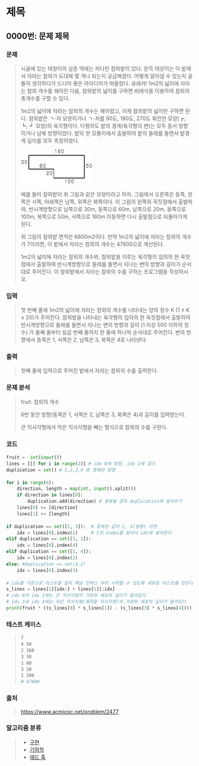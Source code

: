 # 제목

## 0000번: 문제 제목

### 문제

> 시골에 있는 태양이의 삼촌 댁에는 커다란 참외밭이 있다. 문득 태양이는 이 밭에서 자라는 참외가 도대체 몇 개나 되는지 궁금해졌다. 어떻게 알아낼 수 있는지 골똘히 생각하다가 드디어 좋은 아이디어가 떠올랐다. 유레카! 1m2의 넓이에 자라는 참외 개수를 헤아린 다음, 참외밭의 넓이를 구하면 비례식을 이용하여 참외의 총개수를 구할 수 있다.
>
> 1m2의 넓이에 자라는 참외의 개수는 헤아렸고, 이제 참외밭의 넓이만 구하면 된다. 참외밭은 ㄱ-자 모양이거나 ㄱ-자를 90도, 180도, 270도 회전한 모양(┏, ┗, ┛ 모양)의 육각형이다. 다행히도 밭의 경계(육각형의 변)는 모두 동서 방향이거나 남북 방향이었다. 밭의 한 모퉁이에서 출발하여 밭의 둘레를 돌면서 밭경계 길이를 모두 측정하였다.
>
> ![img](2477.assets/qqq.png)
>
> 예를 들어 참외밭이 위 그림과 같은 모양이라고 하자. 그림에서 오른쪽은 동쪽, 왼쪽은 서쪽, 아래쪽은 남쪽, 위쪽은 북쪽이다. 이 그림의 왼쪽위 꼭짓점에서 출발하여, 반시계방향으로 남쪽으로 30m, 동쪽으로 60m, 남쪽으로 20m, 동쪽으로 100m, 북쪽으로 50m, 서쪽으로 160m 이동하면 다시 출발점으로 되돌아가게 된다.
>
> 위 그림의 참외밭  면적은 6800m2이다. 만약 1m2의 넓이에 자라는 참외의 개수가 7이라면, 이 밭에서 자라는 참외의 개수는 47600으로 계산된다.
>
> 1m2의 넓이에 자라는 참외의 개수와, 참외밭을 이루는 육각형의 임의의 한 꼭짓점에서 출발하여 반시계방향으로 둘레를 돌면서 지나는 변의 방향과 길이가 순서대로 주어진다. 이 참외밭에서 자라는 참외의 수를 구하는 프로그램을 작성하시오.



### 입력

> 첫 번째 줄에 1m2의 넓이에 자라는 참외의 개수를 나타내는 양의 정수 K (1 ≤ K ≤ 20)가 주어진다. 참외밭을 나타내는 육각형의 임의의 한 꼭짓점에서 출발하여 반시계방향으로 둘레를 돌면서 지나는 변의 방향과 길이 (1 이상 500 이하의 정수) 가 둘째 줄부터 일곱 번째 줄까지 한 줄에 하나씩 순서대로 주어진다. 변의 방향에서 동쪽은 1, 서쪽은 2, 남쪽은 3, 북쪽은 4로 나타낸다.



### 출력

> 첫째 줄에 입력으로 주어진 밭에서 자라는 참외의 수를 출력한다.



### 문제 분석

>fruit: 참외의 개수
>
>6번 동안 방향(동쪽은 1, 서쪽은 2, 남쪽은 3, 북쪽은 4)과 길이를 입력받는다.
>
>큰 직사각형에서 작은 직사각형을 빼는 형식으로 참외의 수를 구한다.



### 코드

```python
fruit =  int(input())
lines = [[] for i in range(2)] # idx 0에 방향, idx 1에 길이
duplication = set() # 1,2,3,4 중 중복된 방향

for i in range(6):
    direction, length = map(int, input().split())
    if direction in lines[0]:
        duplication.add(direction) # 중복될 경우 duplication에 넣어주기
    lines[0] += [direction]
    lines[1] += [length]

if duplication == set([2, 3]): 	# 중복된 값이 2, 3(방향) 이면
    idx = lines[0].index(1) 	# 1의 index를 찾아서 idx에 넣어준다.
elif duplication == set([3, 1]):
    idx = lines[0].index(4)
elif duplication == set([1, 4]):
    idx = lines[0].index(2)
else: #duplication == set(4,2)
    idx = lines[0].index(3)

# idx를 기준으로 리스트을 잘라 해당 인덱스 부터 시작할 수 있도록 새로운 리스트를 만든다.
s_lines = lines[1][idx:] + lines[1][:idx]
# idx 0과 idx 1에는 큰 직사각형의 가로와 세로의 길이가 들어있다
# idx 3과 idx 4에는 작은 직사각형(제외할 직사각형)의 가로와 세로의 길이가 들어있다
print(fruit * ((s_lines[0] * s_lines[1]) - (s_lines[3] * s_lines[4])))
```



### 테스트 케이스

> ```bash
> 7
> 4 50
> 2 160
> 3 30
> 1 60
> 3 20
> 1 100
> # 47600
> ```



### 출처

> https://www.acmicpc.net/problem/2477



### 알고리즘 분류

> - [구현](https://www.acmicpc.net/problem/tag/102)
> - [기하학](https://www.acmicpc.net/problem/tag/100)
> - [애드 혹](https://www.acmicpc.net/problem/tag/109)